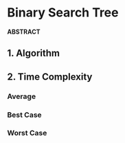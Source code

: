 # Binary Search Tree   

**ABSTRACT**   


## 1. Algorithm   

## 2. Time Complexity   

### Average   

### Best Case   

### Worst Case   

